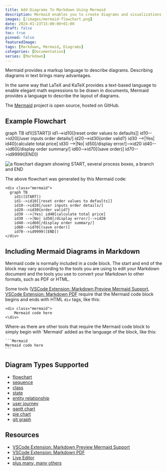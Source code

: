 ```yaml
---
title: Add Diagrams To Markdown Using Mermaid
description: Mermaid enables you to create diagrams and visualizations using text descriptions.
images: [/images/mermaid-flowchart.png]
date: 2024-01-23T15:00:00+01:00
draft: false
toc: true
pinned: false
featuredImage: 
tags: [Markdown, Mermaid, Diagrams]
categories: [Documentation]
series: [Markdown]
---
```


Mermaid provides a markup language to describe diagrams. Describing diagrams in text brings many advantages.

<!--more-->

In the same way that LaTeX and KaTeX provides a text-based language to enable elegant math expressions to be drawn in documents, Mermaid provides a language to describe the layout of diagrams.

The [Mermaid](https://github.com/mermaid-js/mermaid) project is open source, hosted on GitHub. 

## Example Flowchart

<div class="mermaid">
  graph TB
    id1([START])
    id1-->id10[[reset order values to defaults]]
    id10-->id20[/user inputs order details/]
    id20-->id30{order valid?}
    id30 -->|Yes| id40[calculate total price]
    id30 -->|No| id50[/display error/]-->id20
    id40-->id60[/display order summary/]
    id60-->id70[(save order)]
    id70-->id9999([END])
</div>


![a flowchart diagram showing START, several process boxes, a branch and END](/images/mermaid-flowchart.svg "Flowchart generated by Mermaid")

The above flowchart was generated by this Mermaid code:

```
<div class="mermaid">
  graph TB
    id1([START])
    id1-->id10[[reset order values to defaults]]
    id10-->id20[/user inputs order details/]
    id20-->id30{order valid?}
    id30 -->|Yes| id40[calculate total price]
    id30 -->|No| id50[/display error/]-->id20
    id40-->id60[/display order summary/]
    id60-->id70[(save order)]
    id70-->id9999([END])
</div>
```

## Including Mermaid Diagrams in Markdown

Mermaid code is normally included in a code block.  The start and end of the block may vary according to the tools you are using to edit your Markdown document and the tools you use to convert your Markdown to other formats, such as PDF or HTML.

Some tools ([VSCode Extension: Markdown Preview Mermaid Support](https://marketplace.visualstudio.com/items?itemName=bierner.markdown-mermaid), [VSCode Extension: Markdown PDF](https://marketplace.visualstudio.com/items?itemName=yzane.markdown-pdf) require that the Mermaid code block begins and ends with HTML `div` tags, like this:

```
<div class="mermaid">
    Mermaid code here
<\div>
```

Where-as there are other tools that require the Mermaid code block to simply begin with 'Mermaid' added as the language of the block, like this:

~~~
```Mermaid
Mermaid code here
```
~~~

## Diagram Types Supported

- [flowchart](https://mermaid.js.org/syntax/flowchart.html)
- [sequence](https://mermaid.js.org/syntax/sequenceDiagram.html)
- [class](https://mermaid.js.org/syntax/classDiagram.html)
- [state](https://mermaid.js.org/syntax/stateDiagram.html)
- [entity relationship](https://mermaid.js.org/syntax/entityRelationshipDiagram.html)
- [user journey](https://mermaid.js.org/syntax/userJourney.html)
- [gantt chart](https://mermaid.js.org/syntax/gantt.html)
- [pie chart](https://mermaid.js.org/syntax/pie.html)
- [git graph](https://mermaid.js.org/syntax/gitgraph.html)

## Resources
- [VSCode Extension: Markdown Preview Mermaid Support](https://marketplace.visualstudio.com/items?itemName=bierner.markdown-mermaid)
- [VSCode Extension: Markdown PDF](https://marketplace.visualstudio.com/items?itemName=yzane.markdown-pdf)
- [Live Editor](https://mermaid.live/)
- [plus many, many others](https://mermaid.js.org/ecosystem/integrations-community.html)